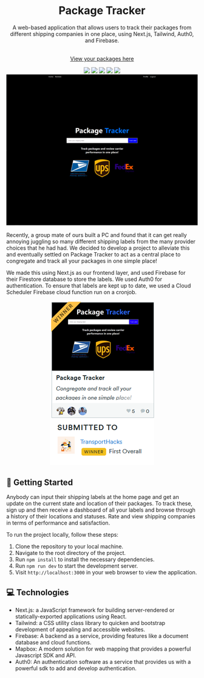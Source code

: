 <div align="center">
  <div>
  <h1>Package Tracker</h1>
  A web-based application that allows users to track their packages from different shipping companies in one place, using Next.js, Tailwind, Auth0, and Firebase.
  </div>
<br />

<a href="https://packagetracker.tech/">View your packages here</a>

  <div>
   <img src="https://img.shields.io/badge/tailwindcss-%2338B2AC.svg?style=for-the-badge&logo=tailwind-css&logoColor=white"> <img src="https://img.shields.io/badge/Next-black?style=for-the-badge&logo=next.js&logoColor=white"> <img src="https://img.shields.io/badge/Firebase-ff9900?style=for-the-badge&logo=firebase&logoColor=white"> <img src="https://img.shields.io/badge/node.js-6DA55F?style=for-the-badge&logo=node.js&logoColor=white"> <img src="https://img.shields.io/badge/typescript-%23007ACC.svg?style=for-the-badge&logo=typescript&logoColor=white">
  </div>

  <img src="public/image.png">
</div>

Recently, a group mate of ours built a PC and found that it can get really annoying juggling so many different shipping labels from the many provider choices that he had had. We decided to develop a project to alleviate this and eventually settled on Package Tracker to act as a central place to congregate and track all your packages in one simple place!

We made this using Next.js as our frontend layer, and used Firebase for their Firestore database to store the labels. We used Auth0 for authentication. To ensure that labels are kept up to date, we used a Cloud Scheduler Firebase cloud function run on a cronjob.

<div align="center">
<img src="public/result.png">
</div>

## 🚀 Getting Started
Anybody can input their shipping labels at the home page and get an update on the current state and location of their packages. To track these, sign up and then receive a dashboard of all your labels and browse through a history of their locations and statuses. Rate and view shipping companies in terms of performance and satisfaction.

To run the project locally, follow these steps:

1. Clone the repository to your local machine.
2. Navigate to the root directory of the project.
3. Run `npm install` to install the necessary dependencies.
4. Run `npm run dev` to start the development server.
5. Visit `http://localhost:3000` in your web browser to view the application.

## 💻 Technologies

- Next.js: a JavaScript framework for building server-rendered or statically-exported applications using React.
- Tailwind: a CSS utility class library to quicken and bootstrap development of appealing and accessible websites.
- Firebase: A backend as a service, providing features like a document database and cloud functions.
- Mapbox: A modern solution for web mapping that provides a powerful Javascript SDK and API.
- Auth0: An authentication software as a service that provides us with a powerful sdk to add and develop authentication.
